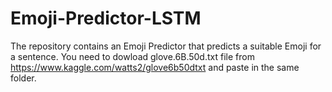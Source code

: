 # Emoji-Predictor-LSTM
The repository contains an Emoji Predictor that predicts a suitable Emoji for a sentence.
You need to dowload glove.6B.50d.txt file from https://www.kaggle.com/watts2/glove6b50dtxt and paste in the same folder.
